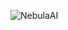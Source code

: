 ![NebulaAI](https://socialify.git.ci/Nebula-Studios-Software/NebulaAI/image?font=Raleway&logo=https%3A%2F%2Fcdn.discordapp.com%2Fattachments%2F873274384939364372%2F1262176606735306903%2Fbase-light.png%3Fex%3D67980b11%26is%3D6796b991%26hm%3D09e00b0b2150a6256e8e191667313a77cedd684d57257af63f4e57a06362b691%26&name=1&owner=1&theme=Dark)

